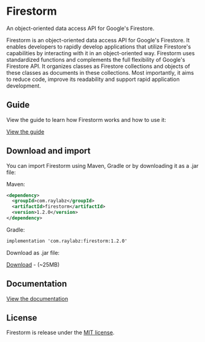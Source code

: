 # Firestorm
An object-oriented data access API for Google's Firestore.

Firestorm is an object-oriented data access API for Google's Firestore. It enables developers to rapidly develop 
applications that utilize Firestore's capabilities by interacting with it in an object-oriented way. Firestorm uses
 standardized functions and complements the full flexibility of Google's Firestore API. It organizes classes as Firestore
  collections and objects of these classes as documents in these collections. Most importantly, it aims to reduce code, 
  improve its readability and support rapid application development.


## Guide

View the guide to learn how Firestorm works and how to use it:

[View the guide](https://raylabz.github.io/Firestorm/)

## Download and import

You can import Firestorm using Maven, Gradle or by downloading it as a .jar file:

Maven:

```xml
<dependency>
  <groupId>com.raylabz</groupId>
  <artifactId>firestorm</artifactId>
  <version>1.2.0</version>
</dependency>
```

Gradle:
```xml
implementation 'com.raylabz:firestorm:1.2.0'
```

Download as .jar file:

[Download](https://oss.sonatype.org/service/local/repositories/releases/content/com/raylabz/firestorm/1.2.0/firestorm-1.2.0.jar) - (~25MB)

## Documentation

[View the documentation](https://raylabz.github.io/Firestorm/javadoc)

## License
Firestorm is release under the [MIT license](https://github.com/RayLabz/Firestorm/blob/master/LICENSE).